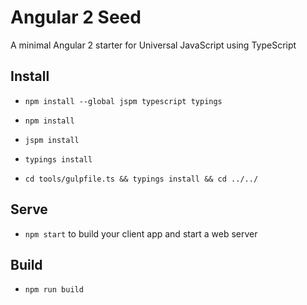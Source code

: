 # Angular 2 Seed
A minimal Angular 2 starter for Universal JavaScript using TypeScript

## Install
* `npm install --global jspm typescript typings`

* `npm install`

* `jspm install`

* `typings install`

* `cd tools/gulpfile.ts && typings install && cd ../../`


## Serve
* `npm start` to build your client app and start a web server

## Build
* `npm run build`
